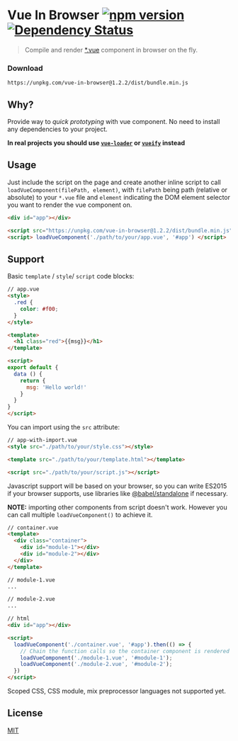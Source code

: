 # Vue In Browser [![npm version](http://badge.fury.io/js/vue-in-browser.svg)](http://badge.fury.io/js/vue-in-browser) [![Dependency Status](http://david-dm.org/MingruiZhang/vue-in-browser.svg)](http://david-dm.org/MingruiZhang/vue-in-browser)

> Compile and render [*.vue](https://vue-loader.vuejs.org/en/start/spec.html) component in browser on the fly.

### Download

```
https://unpkg.com/vue-in-browser@1.2.2/dist/bundle.min.js
```

## Why?

Provide way to _quick prototyping_ with vue component. No need to install any dependencies to your project.

**In real projects you should use [`vue-loader`](https://github.com/vuejs/vue-loader) or [`vueify`](https://github.com/vuejs/vueify) instead**

## Usage

Just include the script on the page and create another inline script to call `loadVueComponent(filePath, element)`, with `filePath` being path (relative or absolute) to your `*.vue` file and `element` indicating the DOM element selector you want to render the vue component on.

```html
<div id="app"></div>

<script src="https://unpkg.com/vue-in-browser@1.2.2/dist/bundle.min.js"></script>
<script> loadVueComponent('./path/to/your/app.vue', '#app') </script>
```

## Support

Basic `template` / `style`/ `script` code blocks:

```html
// app.vue
<style>
  .red {
    color: #f00;
  }
</style>

<template>
  <h1 class="red">{{msg}}</h1>
</template>

<script>
export default {
  data () {
    return {
      msg: 'Hello world!'
    }
  }
}
</script>
```

You can import using the `src` attribute:

```html
// app-with-import.vue
<style src="./path/to/your/style.css"></style>

<template src="./path/to/your/template.html"></template>

<script src="./path/to/your/script.js"></script>
```

Javascript support will be based on your browser, so you can write ES2015 if your browser supports, use libraries like [@babel/standalone](https://github.com/babel/babel/tree/master/packages/babel-standalone) if necessary.

**NOTE:** importing other components from script doesn't work. However you can call multiple `loadVueComponent()` to achieve it.

```html
// container.vue
<template>
  <div class="container">
    <div id="module-1"></div>
    <div id="module-2"></div>
  </div>
</template>

// module-1.vue
...

// module-2.vue
...

// html
<div id="app"></div>

<script>
  loadVueComponent('./container.vue', '#app').then(() => {
    // Chain the function calls so the container component is rendered before subsequent load applies.
    loadVueComponent('./module-1.vue', '#module-1');
    loadVueComponent('./module-2.vue', '#module-2');
  })
</script>
```

Scoped CSS, CSS module, mix preprocessor languages not supported yet.

## License

[MIT](http://opensource.org/licenses/MIT)


